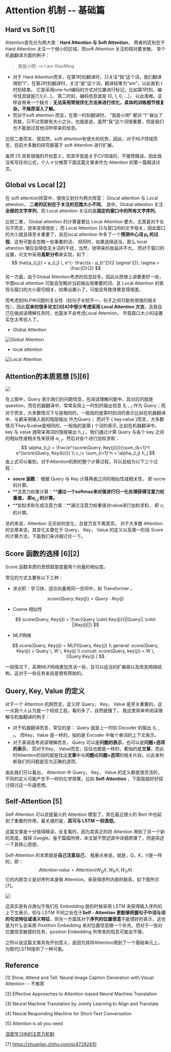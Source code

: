 # Attention 机制 -- 基础篇

## Hard vs Soft [1]

Attention首先分为两大类：**Hard Attention 与 Soft Attention**， 两者的区别在于 Hard Attention 关注一个很小的区域，而soft Attention 关注的相对要发散。 举个机器翻译方面的例子：

> 我是小明   -->  I am XiaoMing

- 对于 Hard Attention而言，在第1时刻翻译时，只关注“我”这个词，我们翻译得到“I”，在第2时刻翻译时，关注“是”这个词，翻译结果为“am”，以此直到 t 时刻结束。 它是采用one-hot编码的方式对位置进行标记，比如第1时刻，编号信息就是[1,0,0...]， 第二时刻，编码信息就是 [0, 1, 0, ...]， 以此类推。这样会带来一个缺点：**无法采用常规优化方法来进行优化，具体的训练细节很复杂，不推荐深入了解。**
- 而对于soft attention 而言，在第一时刻翻译时， “我是小明” 都对 “I” 做出了贡献，只不过贡献有大小之分，也就是说，虽然“我”这个词很重要，但是我们也不能放过其他词所带来的信息。

比较二者而言，很显然，soft attention有很大的优势，因此，对于NLP领域而言，目前大多数的研究都基于 soft Attention 进行扩展。

虽然 [1] 具有很强的开创意义，但其毕竟是关于CV领域的，不推荐精读，因此我没有写任何公式，个人十分推荐下面这篇文章来作为 Attention 的第一篇精读论文。

## Global vs Local [2] 

在 soft attention阵营中，很快又划分为两大阵营： Glocal attention 与 Local attention， **二者的区别在于关注的范围大小不同**， 其中，Global attention 关注**全部的文字序列**，而 Local attention 关注的是**固定的窗口中的所有文字序列**。

比较二者， Global attention 的计算量要比 Local Attention 要大，尤其是对于长句子而言，效率变得很低； 而 Local Attention 只与窗口内的文字相关，因此窗口的大小就显得至关重要了，且在local attention 中多了一个**预测中心词 $p_t$ 的过程**，这有可能会忽略一些重要的词， 但同时，如果选择适当，那么 local attention 理应会降低无关词的干扰，当然，锁带来的收益并不大。 而对于窗口的设置，论文中采用**高斯分布**来实现，如下：
$$
\hat{a_{i,j}} = a_{i,j} \, e^{- \frac{(s - p_t)^2}{2 \sigma^2}}, \sigma = \frac{D}{2}
$$
另一方面，由于Global Attention考虑的信息较多，因此从原理上讲要更好一些，毕竟local attention 可能会忽略对当前输出很重要的词，且 Local Attention 的表现与窗口的大小密切相关，如果设置小了，可能会导致效果变得很差。 

而考虑到NLP中问题的复杂性（如句子长短不一，句子之间可能有很强的相关性），因此**后来的很多论文[3][4]中很少考虑采用 Local Attention 方法**，且我自己在做阅读理解任务时，也基本不会考虑Local Attention， 毕竟窗口大小的设置实在太考验人了。

- Global Attention

![Global Attention](http://ww1.sinaimg.cn/large/006gOeiSly1g0tereh268j30zk0k00te.jpg)

- local attention

![Local Attention](http://ww1.sinaimg.cn/large/006gOeiSly1g0terwkhqmj30zk0k0wf1.jpg)

## Attention的本质思想 [5][6]

![](http://ww1.sinaimg.cn/large/006gOeiSly1g0tf397umyj30kn08uq34.jpg)

在上图中，Query 表示我们的问题信息，在阅读理解问题中，其对应的就是 question，而在机器翻译中，常常采用上一时刻的输出信息 $S_{i-1}$ 作为 Query；而对于而言，大多数情况下与是相同的，一般指的是第时刻词的表示比如在机器翻译中，与都采用输入层的隐层输出 作为Query； 而对于 { key:value }而言，大多数情况下key与value是相同的，一般指的是第 j 个词的表示, 比如在机器翻译中， key 与 value 通常采用词的隐层输出 h_j  。我们通过计算 Query 与各个 key 之间的相似性或相关性来获得 $a_{i,j}$，然后对各个进行加权求和：
$$
\alpha_{i,j} = \frac{e^{score(Query, Key(j))}}{\sum_{k=1}^t e^{score(Query, Key(k))}} \\
c_i= \sum_{i=1}^n = \alpha_{i,j} h_j
$$
由上式可以看到，对于Attention机制的整个计算过程，可以总结为以下三个过程：

- **socre 函数：** 根据 Query 与 Key 计算两者之间的相似性或相关性， 即 socre 的计算。
- **注意力权重计算：****通过一个softmax来对值进行归一化处理获得注意力权重值， 即$a_{i,j}$ 的计算。**
- **加权求和生成注意力值：**通过注意力权重值对value进行加权求和， 即 $c_i$ 的计算。

总的来说，Attention 无论如何变化，总是万变不离其宗。 对于大多数 Attention 的文章来说，其变化主要在于 Query， Key， Value 的定义以及第一阶段 Score 的计算方法，下面我们来详细讨论一下。

## Score 函数的选择 [6][2]

Score 函数本质的思想就是度量两个向量的相似度。

常见的方式主要有以下三种：

- 求点积：学习快，适合向量再同一空间中，如 Transformer 。

$$
score(Query, Key(j)) = Query \cdot Key(j)
$$

- Cosine 相似性

$$
score(Query, Key(j)) = \frac{Query \cdot Key(j)}{||Query|| \cdot ||Key(j)||}
$$

- MLP网络

$$
score(Query, Key(j)) = MLP(Query,  Key(j)) \\
general: score(Query, Key(j)) = Query \, W \, Key(j) \\
concat: score(Query, key(j)) = W \, [Query;Key(j) ]
$$

一般情况下，采用MLP网络更加灵活一些，且可以适当的扩展层以及改变网络结构，这对于一些任务来说是很有帮助的。

## Query, Key, Value 的定义

对于一个 Attention 机制而言，定义好 Query， Key， Value 是至关重要的，这一点我个人认为是一个经验工程，看的多了，自然就懂了。 我这里简单举阅读理解与机器翻译的例子：

- 对于机器翻译而言，常见的是： Query 就是上一时刻 Decoder 的输出 $S_{i-1}$， 而Key，Value 是一样的，指的是 Encoder 中每个单词的上下文表示。
- 对于英语高考阅读理解而言， Query 可以是**问题的表示**，也可以是**问题+选项的表示**， 而对于Key， Value而言，往往也都是一样的，都指的是**文章**。而此时Attention的目的就是找出**文章**中与**问题**或**问题+选项**的相关片段，以此来判断我们的问题是否为正确的选项。

由此我们可以看出， Attention 中 Query， Key， Value 的定义都是很灵活的，不同的定义可能产生不一样的化学效果，比如 **Self-Attention** ，下面我就好好探讨探讨这一牛逼思想。

## Self-Attention [5]

Self-Attention 可以说是最火的 Attention 模型了，其在最近很火的 Bert 中也起到了重要的作用，最关键的是，**其可与 LSTM 一较高低**。 

这篇文章是十分值得精读，反复看的，因为其真正的将 Attention 用到了另一个新的高度，膜拜 Google。鉴于篇幅所限，本文就不赘述其中详细原理了，而是简述一下其核心思想。

Self-Attention 的本质就是**自己注意自己**， 粗暴点来说，就是，Q，K，V是一样的，即：
$$
Attention \, value = Attention(W_QX,W_KX,W_VX)
$$
它的内部含义是对序列本身做 Attention，来获得序列内部的联系，如下图所示 [7]。 

![](http://ww1.sinaimg.cn/large/006gOeiSly1g0u0j6zj7hg30go0er1kx.gif)

这其实是有点类似于我们在 Embedding 层的时候采用 LSTM 来获得输入序列的上下文表示，但与 LSTM 不同之处在于**Self - Attention 更能够把握句子中词与词的句法特征或语义特征**，但另一方面其对于**序列的位置信息**不能很好的表示，这也是为什么会采用 Postition Embedding 来对位置信息做一个补充，但对于一些对位置信息敏感的任务，position  Embedding 所带来的信息可能会不够。

之所以说这篇文章具有开创意义，是因为其将Attention用到了一个基础单元上， 为取代LSTM提供了一种可能。

## Reference

[1]  Show, Attend and Tell: Neural Image Caption Generation with Visual Attention -- 不推荐

[2]  Effective Approaches to Attention-based Neural Machine Translation

[3] Neural Machine Translation by Jointly Learning to Align and Translate

[4] Neural Responding Machine for Short-Text Conversation

[5] Attention is all you need

[深度学习中的注意力机制](https://blog.csdn.net/qq_40027052/article/details/78421155)

[7] https://zhuanlan.zhihu.com/p/47282410